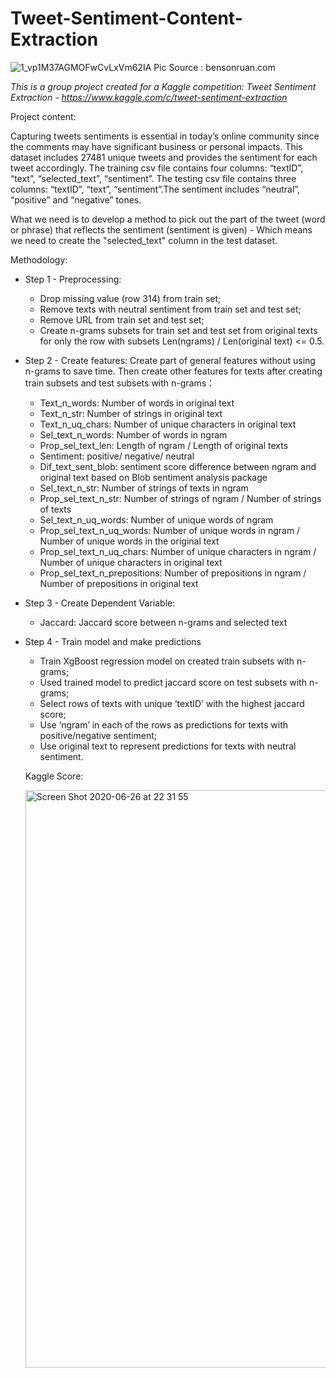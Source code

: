 # Tweet-Sentiment-Content-Extraction

![1_vp1M37AGMOFwCvLxVm62IA](https://user-images.githubusercontent.com/55762821/85913667-c738f480-b804-11ea-964c-c54b4dee7d75.jpeg)
Pic Source : bensonruan.com

*This is a group project created for a Kaggle competition: Tweet Sentiment Extraction - https://www.kaggle.com/c/tweet-sentiment-extraction*


Project content:

Capturing tweets sentiments is essential in today’s online community since the comments may have significant business or personal impacts. This dataset includes 27481 unique tweets and provides the sentiment for each tweet accordingly.
The training csv file contains four columns: “textID”, “text”, “selected_text”, “sentiment”. The testing csv file contains three columns: “textID”, “text”, “sentiment”.The sentiment includes “neutral”, “positive” and “negative” tones. 

What we need is to develop a method to pick out the part of the tweet (word or phrase) that reflects the sentiment (sentiment is given) - Which means we need to create the "selected_text" column in the test dataset.

Methodology:
- Step 1 - Preprocessing:
  - Drop missing value (row 314) from train set;
  - Remove texts with neutral sentiment from train set and test set;
  - Remove URL from train set and test set;
  - Create n-grams subsets for train set and test set from original texts for only the row with subsets Len(ngrams) / Len(original text) <= 0.5.
  
- Step 2 - Create features: 
  Create part of general features without using n-grams to save time. Then create other features for texts after creating train subsets and test subsets with n-grams： 
  - Text_n_words: Number of words in original text
  - Text_n_str: Number of strings in original text
  - Text_n_uq_chars: Number of unique characters in original text
  - Sel_text_n_words: Number of words in ngram
  - Prop_sel_text_len: Length of ngram / Length of original texts
  - Sentiment: positive/ negative/ neutral
  - Dif_text_sent_blob: sentiment score difference between ngram and original text based on Blob sentiment analysis package
  - Sel_text_n_str: Number of strings of texts in ngram
  - Prop_sel_text_n_str: Number of strings of ngram / Number of strings of texts
  - Sel_text_n_uq_words: Number of unique words of ngram
  - Prop_sel_text_n_uq_words: Number of unique words in ngram / Number of unique words in the original text
  - Prop_sel_text_n_uq_chars: Number of unique characters in ngram / Number of unique characters in original text
  - Prop_sel_text_n_prepositions: Number of prepositions in ngram / Number of prepositions in original text
- Step 3 - Create Dependent Variable:
  - Jaccard: Jaccard score between n-grams and selected text
- Step 4 - Train model and make predictions
  - Train XgBoost regression model on created train subsets with n-grams;
  - Used trained model to predict jaccard score on test subsets with n-grams;
  - Select rows of texts with unique ‘textID’ with the highest jaccard score;
  - Use ‘ngram’ in each of the rows as predictions for texts with positive/negative sentiment;
  - Use original text to represent predictions for texts with neutral sentiment.
  
  Kaggle Score:
  
  <img width="924" alt="Screen Shot 2020-06-26 at 22 31 55" src="https://user-images.githubusercontent.com/55762821/85913639-8345ef80-b804-11ea-8a34-9fd1df4b50fd.png">
